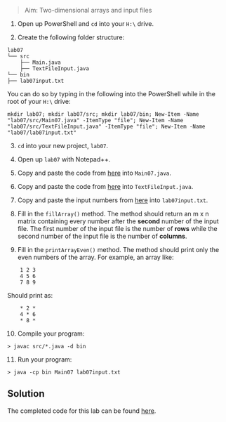 > Aim: Two-dimensional arrays and input files

1. Open up PowerShell and `cd` into your `H:\` drive.

2. Create the following folder structure:
```
lab07
└── src
    ├── Main.java
    ├── TextFileInput.java
└── bin
├── lab07input.txt
```
You can do so by typing in the following into the PowerShell while in the root of your `H:\` drive:
```
mkdir lab07; mkdir lab07/src; mkdir lab07/bin; New-Item -Name "lab07/src/Main07.java" -ItemType "file"; New-Item -Name "lab07/src/TextFileInput.java" -ItemType "file"; New-Item -Name "lab07/lab07input.txt"
```
 
3. `cd` into your new project, `lab07`.

4. Open up `lab07` with Notepad++.

5. Copy and paste the code from <a href="/Misc/TODO/Main07.java" target="_blank">here</a> into `Main07.java`.

6. Copy and paste the code from <a href="/Misc/Solutions/TextFileInput.java" target="_blank">here</a> into `TextFileInput.java`.

7. Copy and paste the input numbers from <a href="/Misc/Input/lab07input.txt" target="_blank">here</a> into `lab07input.txt`.

8. Fill in the `fillArray()` method. The method should return an m x n matrix containing every number after the **second** number of the input file. The first number of the input file is the number of **rows** while the second number of the input file is the number of **columns**.

9. Fill in the `printArrayEven()` method. The method should print only the even numbers of the array. For example, an array like:
```
    1 2 3
    4 5 6
    7 8 9
```
Should print as:
```
    * 2 *
    4 * 6
    * 8 * 
```
10. Compile your program:
```
> javac src/*.java -d bin
```

11. Run your program:
```
> java -cp bin Main07 lab07input.txt
```

## Solution
The completed code for this lab can be found <a href="/Misc/Solutions/Main07.java" target="_blank">here</a>.